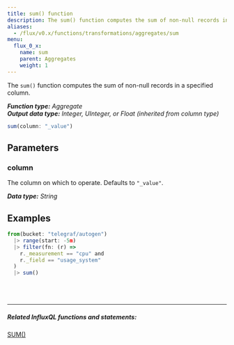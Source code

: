 ```yaml
---
title: sum() function
description: The sum() function computes the sum of non-null records in a specified column.
aliases:
  - /flux/v0.x/functions/transformations/aggregates/sum
menu:
  flux_0_x:
    name: sum
    parent: Aggregates
    weight: 1
---
```


The `sum()` function computes the sum of non-null records in a specified column.

_**Function type:** Aggregate_  
_**Output data type:** Integer, UInteger, or Float (inherited from column type)_

```js
sum(column: "_value")
```

## Parameters

### column
The column on which to operate.
Defaults to `"_value"`.

_**Data type:** String_

## Examples
```js
from(bucket: "telegraf/autogen")
  |> range(start: -5m)
  |> filter(fn: (r) =>
    r._measurement == "cpu" and
    r._field == "usage_system"
  )
  |> sum()
```

<hr style="margin-top:4rem"/>

##### Related InfluxQL functions and statements:
[SUM()](/influxdb/latest/query_language/functions/#sum)  
